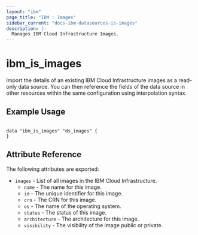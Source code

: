 ```yaml
---
layout: "ibm"
page_title: "IBM : Images"
sidebar_current: "docs-ibm-datasources-is-images"
description: |-
  Manages IBM Cloud Infrastructure Images.
---
```


# ibm\_is_images

Import the details of an existing IBM Cloud Infrastructure images as a read-only data source. You can then reference the fields of the data source in other resources within the same configuration using interpolation syntax.


## Example Usage

```hcl

data "ibm_is_images" "ds_images" {
}

```

## Attribute Reference

The following attributes are exported:

* `images` - List of all images in the IBM Cloud Infrastructure.
  * `name` - The name for this image.
  * `id` - The unique identifier for this image.
  * `crn` - The CRN for this image.
  * `os` - The name of the operating system.
  * `status` - The status of this image.
  * `architecture` - The architecture for this image.
  * `visibility` - The visibility of the image public or private.



